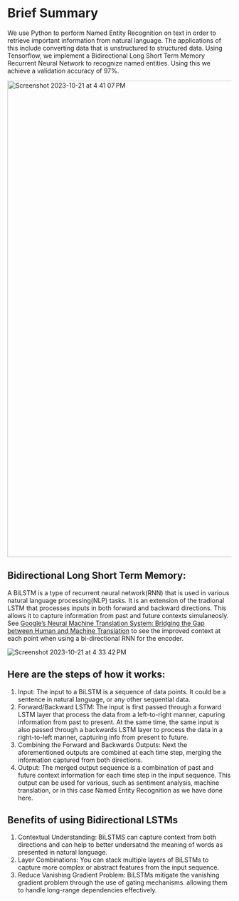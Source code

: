 # Brief Summary 
We use Python to perform Named Entity Recognition on text in order to retrieve important information from natural language. The applications of this include converting data that is unstructured to structured data. Using Tensorflow, we implement a Bidirectional Long Short Term Memory Recurrent Neural Network to recognize named entities. Using this we achieve a validation accuracy of 97%. 

<img width="1069" alt="Screenshot 2023-10-21 at 4 41 07 PM" src="https://github.com/andrew-dusa/Named-Entity-Recognition/assets/93221044/1235560f-b460-4818-b2db-db11a06663aa">

## Bidirectional Long Short Term Memory:
A BiLSTM is a type of recurrent neural network(RNN) that is used in various natural language processing(NLP) tasks. It is an extension of the tradional LSTM that processes inputs in both forward and backward directions. This allows it to capture information from past and future contexts simulaneosly. See [Google’s Neural Machine Translation System: Bridging the Gap between Human and Machine Translation](https://arxiv.org/pdf/1609.08144.pdf) to see the improved context at each point when using a bi-directional RNN for the encoder.

![Screenshot 2023-10-21 at 4 33 42 PM](https://github.com/andrew-dusa/Named-Entity-Recognition/assets/93221044/21d089ec-3956-4699-8a50-77e57c310e74)


## Here are the steps of how it works:
1. Input:
The input to a BiLSTM is a sequence of data points. It could be a sentence in natural language, or any other sequential data.
2. Forward/Backward LSTM:
The input is first passed through a forward LSTM layer that process the data from a left-to-right manner, capuring information from past to present. At the same time, the same input is also passed through a backwards LSTM layer to process the data in a right-to-left manner, capturing info from present to future.
3. Combining the Forward and Backwards Outputs:
Next the aforementioned outputs are combined at each time step, merging the information captured from both directions.
4. Output:
The merged output sequence is a combination of past and future context information for each time step in the input sequence. This output can be used for various, such as sentiment analysis, machine translation, or in this case Named Entity Recognition as we have done here.
## Benefits of using Bidirectional LSTMs
1. Contextual Understanding: BiLSTMS can capture context from both directions and can help to better undersatnd the meaning of words as presented in natural language.
2. Layer Combinations: You can stack multiple layers of BiLSTMs to capture more complex or abstract features from the input sequence.
3. Reduce Vanishing Gradient Problem: BiLSTMs mitigate the vanishing gradient problem through the use of gating mechanisms. allowing them to handle long-range dependencies effectively.
